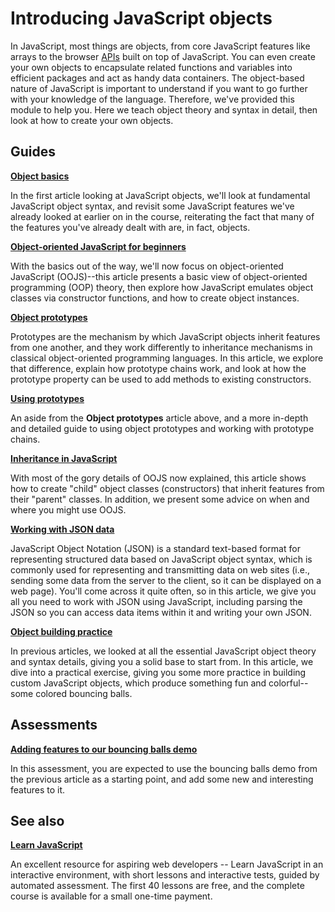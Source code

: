 # Introducing JavaScript objects

In JavaScript, most things are objects, from core JavaScript features like arrays to the browser [APIs](https://developer.mozilla.org/en-US/docs/Glossary/API) built on top of JavaScript. You can even create your own objects to encapsulate related functions and variables into efficient packages and act as handy data containers. The object-based nature of JavaScript is important to understand if you want to go further with your knowledge of the language. Therefore, we've provided this module to help you. Here we teach object theory and syntax in detail, then look at how to create your own objects.

## Guides

**[Object basics](https://github.com/AndrewSRea/My_Learning_Port/tree/main/JavaScript/Intro_JS_Objects/Object_Basics#javascript-object-basics)**

In the first article looking at JavaScript objects, we'll look at fundamental JavaScript object syntax, and revisit some JavaScript features we've already looked at earlier on in the course, reiterating the fact that many of the features you've already dealt with are, in fact, objects.

**[Object-oriented JavaScript for beginners](https://github.com/AndrewSRea/My_Learning_Port/tree/main/JavaScript/Intro_JS_Objects/Object-Oriented_JS#object-oriented-javascript-for-beginners)**

With the basics out of the way, we'll now focus on object-oriented JavaScript (OOJS)--this article presents a basic view of object-oriented programming (OOP) theory, then explore how JavaScript emulates object classes via constructor functions, and how to create object instances.

**[Object prototypes](https://github.com/AndrewSRea/My_Learning_Port/tree/main/JavaScript/Intro_JS_Objects/Object_Prototypes#object-prototypes)**

Prototypes are the mechanism by which JavaScript objects inherit features from one another, and they work differently to inheritance mechanisms in classical object-oriented programming languages. In this article, we explore that difference, explain how prototype chains work, and look at how the prototype property can be used to add methods to existing constructors.

**[Using prototypes](https://github.com/AndrewSRea/My_Learning_Port/tree/main/JavaScript/Intro_JS_Objects/Using_Prototypes#inheritance-and-the-prototype-chain)**

An aside from the **Object prototypes** article above, and a more in-depth and detailed guide to using object prototypes and working with prototype chains.

**[Inheritance in JavaScript](https://github.com/AndrewSRea/My_Learning_Port/tree/main/JavaScript/Intro_JS_Objects/Inheritance_in_JS#inheritance-in-javascript)**

With most of the gory details of OOJS now explained, this article shows how to create "child" object classes (constructors) that inherit features from their "parent" classes. In addition, we present some advice on when and where you might use OOJS.

**[Working with JSON data](https://github.com/AndrewSRea/My_Learning_Port/tree/main/JavaScript/Intro_JS_Objects/Working_with_JSON#working-with-json)**

JavaScript Object Notation (JSON) is a standard text-based format for representing structured data based on JavaScript object syntax, which is commonly used for representing and transmitting data on web sites (i.e., sending some data from the server to the client, so it can be displayed on a web page). You'll come across it quite often, so in this article, we give you all you need to work with JSON using JavaScript, including parsing the JSON so you can access data items within it and writing your own JSON.

**[Object building practice](https://github.com/AndrewSRea/My_Learning_Port/tree/main/JavaScript/Intro_JS_Objects/Object_Building_Practice#object-building-practice)**

In previous articles, we looked at all the essential JavaScript object theory and syntax details, giving you a solid base to start from. In this article, we dive into a practical exercise, giving you some more practice in building custom JavaScript objects, which produce something fun and colorful--some colored bouncing balls.

## Assessments

**[Adding features to our bouncing balls demo](https://github.com/AndrewSRea/My_Learning_Port/tree/main/JavaScript/Intro_JS_Objects/Assessment#adding-features-to-our-bouncing-balls-demo)**

In this assessment, you are expected to use the bouncing balls demo from the previous article as a starting point, and add some new and interesting features to it.

## See also

**[Learn JavaScript](https://learnjavascript.online/)**

An excellent resource for aspiring web developers -- Learn JavaScript in an interactive environment, with short lessons and interactive tests, guided by automated assessment. The first 40 lessons are free, and the complete course is available for a small one-time payment.